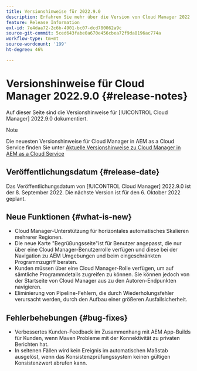 ```yaml
---
title: Versionshinweise für 2022.9.0
description: Erfahren Sie mehr über die Version von Cloud Manager 2022.9.0.
feature: Release Information
exl-id: 7e4daa72-2c6b-4901-bc07-dcd780062a9c
source-git-commit: 5ced643fabe0a670e456cbea72f9da8196ac774a
workflow-type: tm+mt
source-wordcount: '199'
ht-degree: 46%

---
```


# Versionshinweise für Cloud Manager 2022.9.0 {#release-notes}

Auf dieser Seite sind die Versionshinweise für [!UICONTROL Cloud Manager] 2022.9.0 dokumentiert.

>[!NOTE]
>
>Die neuesten Versionshinweise für Cloud Manager in AEM as a Cloud Service finden Sie unter [Aktuelle Versionshinweise zu Cloud Manager in AEM as a Cloud Service](https://experienceleague.adobe.com/de/docs/experience-manager-cloud-service/content/release-notes/cloud-manager/current)

## Veröffentlichungsdatum {#release-date}

Das Veröffentlichungsdatum von [!UICONTROL Cloud Manager] 2022.9.0 ist der 8. September 2022. Die nächste Version ist für den 6. Oktober 2022 geplant.

## Neue Funktionen {#what-is-new}

* Cloud Manager-Unterstützung für horizontales automatisches Skalieren mehrerer Regionen.
* Die neue Karte &quot;Begrüßungsseite&quot;ist für Benutzer angepasst, die nur über eine Cloud Manager-Benutzerrolle verfügen und diese bei der Navigation zu AEM Umgebungen und beim eingeschränkten Programmzugriff beraten.
* Kunden müssen über eine Cloud Manager-Rolle verfügen, um auf sämtliche Programmdetails zugreifen zu können. Sie können jedoch von der Startseite von Cloud Manager aus zu den Autoren-Endpunkten navigieren.
* Eliminierung von Pipeline-Fehlern, die durch Wiederholungsfehler verursacht werden, durch den Aufbau einer größeren Ausfallsicherheit.

## Fehlerbehebungen {#bug-fixes}

* Verbessertes Kunden-Feedback im Zusammenhang mit AEM App-Builds für Kunden, wenn Maven Probleme mit der Konnektivität zu privaten Berichten hat.
* In seltenen Fällen wird kein Ereignis im automatischen Maßstab ausgelöst, wenn das Konsistenzprüfungssystem keinen gültigen Konsistenzwert abrufen kann.
